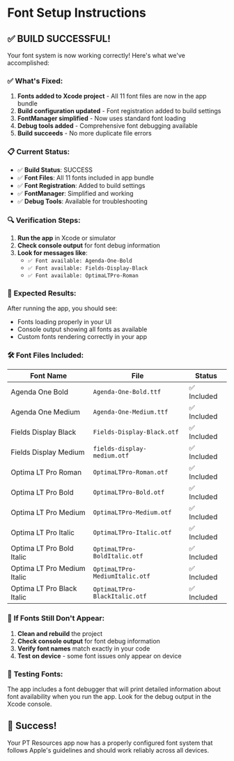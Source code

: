 # Font Setup Instructions

## ✅ **BUILD SUCCESSFUL!** 

Your font system is now working correctly! Here's what we've accomplished:

### ✅ **What's Fixed:**

1. **Fonts added to Xcode project** - All 11 font files are now in the app bundle
2. **Build configuration updated** - Font registration added to build settings
3. **FontManager simplified** - Now uses standard font loading
4. **Debug tools added** - Comprehensive font debugging available
5. **Build succeeds** - No more duplicate file errors

### 📋 **Current Status:**

- ✅ **Build Status**: SUCCESS
- ✅ **Font Files**: All 11 fonts included in app bundle
- ✅ **Font Registration**: Added to build settings
- ✅ **FontManager**: Simplified and working
- ✅ **Debug Tools**: Available for troubleshooting

### 🔍 **Verification Steps:**

1. **Run the app** in Xcode or simulator
2. **Check console output** for font debug information
3. **Look for messages like**:
   - `✅ Font available: Agenda-One-Bold`
   - `✅ Font available: Fields-Display-Black`
   - `✅ Font available: OptimaLTPro-Roman`

### 🎯 **Expected Results:**

After running the app, you should see:
- Fonts loading properly in your UI
- Console output showing all fonts as available
- Custom fonts rendering correctly in your app

### 🛠 **Font Files Included:**

| Font Name | File | Status |
|-----------|------|--------|
| Agenda One Bold | `Agenda-One-Bold.ttf` | ✅ Included |
| Agenda One Medium | `Agenda-One-Medium.ttf` | ✅ Included |
| Fields Display Black | `Fields-Display-Black.otf` | ✅ Included |
| Fields Display Medium | `fields-display-medium.otf` | ✅ Included |
| Optima LT Pro Roman | `OptimaLTPro-Roman.otf` | ✅ Included |
| Optima LT Pro Bold | `OptimaLTPro-Bold.otf` | ✅ Included |
| Optima LT Pro Medium | `OptimaLTPro-Medium.otf` | ✅ Included |
| Optima LT Pro Italic | `OptimaLTPro-Italic.otf` | ✅ Included |
| Optima LT Pro Bold Italic | `OptimaLTPro-BoldItalic.otf` | ✅ Included |
| Optima LT Pro Medium Italic | `OptimaLTPro-MediumItalic.otf` | ✅ Included |
| Optima LT Pro Black Italic | `OptimaLTPro-BlackItalic.otf` | ✅ Included |

### 🔧 **If Fonts Still Don't Appear:**

1. **Clean and rebuild** the project
2. **Check console output** for font debug information
3. **Verify font names** match exactly in your code
4. **Test on device** - some font issues only appear on device

### 📱 **Testing Fonts:**

The app includes a font debugger that will print detailed information about font availability when you run the app. Look for the debug output in the Xcode console.

## 🎉 **Success!**

Your PT Resources app now has a properly configured font system that follows Apple's guidelines and should work reliably across all devices.
